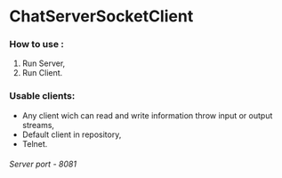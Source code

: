 # ChatServerSocketClient


### How to use :
  1. Run Server,
  2. Run Client.

### Usable clients: 
  * Any client wich can read and write information throw input or output streams,
  * Default client in repository,
  * Telnet.

###### Server port - 8081

